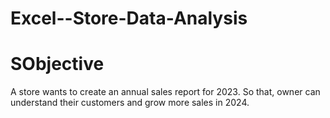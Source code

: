 # Excel--Store-Data-Analysis
# SObjective 
A store wants to create an annual sales report for 2023. So that, owner can understand their customers and grow more sales in 2024.
